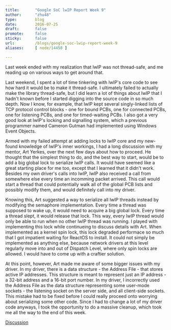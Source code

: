 ```yaml
---
title:       "Google SoC lwIP Report Week 9"
author:      "zhu48"
type:        blog
date:        2016-07-25
draft:       false
promote:     false
sticky:      false
url:         /blogs/google-soc-lwip-report-week-9
aliases:     [ node/14458 ]

---
```


<p>Last week ended with my realization that lwIP was not thread-safe, and me reading up on various ways to get around that.&nbsp;</p>
<p>Last weekend, I spent a lot of time tinkering with lwIP's core code to see how hard it would be to make it thread-safe. I ultimately failed to actually make the library thread-safe, but I did learn a lot of things about lwIP that I hadn't known before I started digging into the source code in so much depth. Now I know, for example, that lwIP kept several singly-linked lists of TCP protocol control blocks - one for bound PCBs, one for connected PCBs, one for listening PCBs, and one for timed-waiting PCBs. I also got a very good look at lwIP's locking and signalling system, which a previous programmer named Cameron Gutman had implemented using Windows Event Objects.&nbsp;</p>
<p>Armed with my failed attempt at adding locks to lwIP core and my new-found knowledge of lwIP's inner workings, I had a long discussion with my mentor, Art Yerkes, over the next few days about how to proceed. He thought that the simplest thing to do, and the best way to start, would be to add a big global lock to serialize lwIP calls. It would have seemed like a great starting place for me too, except that I learned that it didn't work. Besides my own driver's calls into lwIP, lwIP also received a call from somewhere else every time an incomming packet arrived. This call would start a thread that could potentially walk all of the global PCB lists and possibly modify them, and would definitely call into my driver.&nbsp;</p>
<p>Knowing this, Art suggested a way to serialize all lwIP threads instead by modifying the semaphore implementation. Every time a thread was supposed to wake up, it would need to acquire a big global lock. Every time a thread slept, it would release that lock. This way, every lwIP thread would only be able to run when no other lwIP thread was running. I played with implementing this lock while continueing to discuss details with Art. When implemented as a kernel spin lock, this lock degraded performace so much that I got impatient waiting for ReactOS to install. It could not simply be implemented as anything else, because network drivers at this level regularly move into and out of Dispatch Level, where only spin locks are allowed. I would have to come up with a craftier solution.&nbsp;</p>
<p>At this point, however, Art made me aware of some bigger issues with my driver. In my driver, there is a data structure - the Address File - that stores active IP addresses. This structure is meant to represent just an IP address - a 32-bit address and a 16-bit port number. In my driver, I incorrectly used the Address File as the data structure representing some user-mode sockets - the listening socket on the server side, and all client-side sockets. This mistake had to be fixed before I could really proceed onto worrying about serializing some other code. Since I had to change a lot of my driver code anyways, I took the opportunity to do a massive cleanup, which took me all the way to the end of this week.&nbsp;</p>
<p><a href="https://www.reactos.org/forum/viewtopic.php?f=2&amp;t=15677">Discussion</a></p>

